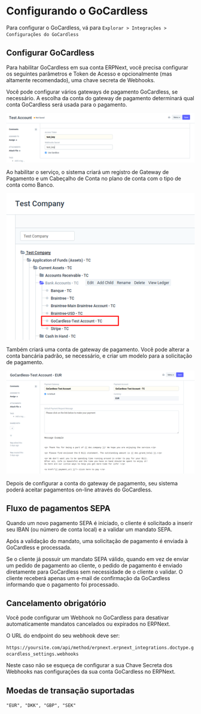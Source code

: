 # Configurando o GoCardless



Para configurar o GoCardless, vá para `Explorar > Integrações > Configurações do GoCardless`


## Configurar GoCardless


Para habilitar GoCardless em sua conta ERPNext, você precisa configurar os seguintes parâmetros e Token de Acesso e opcionalmente (mas altamente recomendado), uma chave secreta de Webhooks.


Você pode configurar vários gateways de pagamento GoCardless, se necessário. A escolha da conta do gateway de pagamento determinará qual conta GoCardless será usada para o pagamento.


![Configurações GoCardless](/files/gocardless_account.png)


Ao habilitar o serviço, o sistema criará um registro de Gateway de Pagamento e um Cabeçalho de Conta no plano de conta com o tipo de conta como Banco.


![GoCardless COA](/files/gocardless_coa.png)


Também criará uma conta de gateway de pagamento. Você pode alterar a conta bancária padrão, se necessário, e criar um modelo para a solicitação de pagamento.


![Conta de gateway de pagamento](/files/payment_gateway_account_gocardless.png)


Depois de configurar a conta do gateway de pagamento, seu sistema poderá aceitar pagamentos on-line através do GoCardless.


## Fluxo de pagamentos SEPA


Quando um novo pagamento SEPA é iniciado, o cliente é solicitado a inserir seu IBAN (ou número de conta local) e a validar um mandato SEPA.


Após a validação do mandato, uma solicitação de pagamento é enviada à GoCardless e processada.


Se o cliente já possuir um mandato SEPA válido, quando em vez de enviar um pedido de pagamento ao cliente, o pedido de pagamento é enviado diretamente para GoCardless sem necessidade de o cliente o validar.
O cliente receberá apenas um e-mail de confirmação da GoCardless informando que o pagamento foi processado.


## Cancelamento obrigatório


Você pode configurar um Webhook no GoCardless para desativar automaticamente mandatos cancelados ou expirados no ERPNext.


O URL do endpoint do seu webhook deve ser:


`https://yoursite.com/api/method/erpnext.erpnext_integrations.doctype.gocardless_settings.webhooks`


Neste caso não se esqueça de configurar a sua Chave Secreta dos Webhooks nas configurações da sua conta GoCardless no ERPNext.


## Moedas de transação suportadas


`"EUR", "DKK", "GBP", "SEK"`

